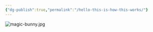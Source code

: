 ```yaml
---
{"dg-publish":true,"permalink":"/hello-this-is-how-this-works/"}
---
```


![magic-bunny.jpg](/img/user/images/magic-bunny.jpg)

